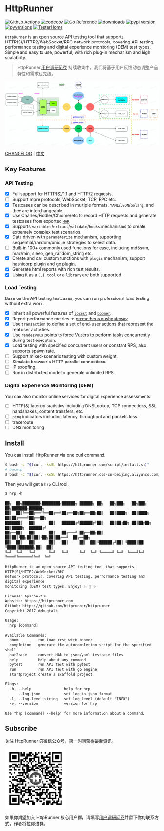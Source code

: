 # HttpRunner

[![Github Actions](https://github.com/httprunner/httprunner/actions/workflows/unittest.yml/badge.svg)](https://github.com/httprunner/httprunner/actions)
[![codecov](https://codecov.io/gh/httprunner/httprunner/branch/master/graph/badge.svg)](https://codecov.io/gh/httprunner/httprunner)
[![Go Reference](https://pkg.go.dev/badge/github.com/httprunner/httprunner.svg)](https://pkg.go.dev/github.com/httprunner/httprunner)
[![downloads](https://pepy.tech/badge/httprunner)](https://pepy.tech/project/httprunner)
[![pypi version](https://img.shields.io/pypi/v/httprunner.svg)](https://pypi.python.org/pypi/httprunner)
[![pyversions](https://img.shields.io/pypi/pyversions/httprunner.svg)](https://pypi.python.org/pypi/httprunner)
[![TesterHome](https://img.shields.io/badge/TTF-TesterHome-2955C5.svg)](https://testerhome.com/github_statistics)

`HttpRunner` is an open source API testing tool that supports HTTP(S)/HTTP2/WebSocket/RPC network protocols, covering API testing, performance testing and digital experience monitoring (DEM) test types. Simple and easy to use, powerful, with rich plug-in mechanism and high scalability.

> HttpRunner [用户调研问卷][survey] 持续收集中，我们将基于用户反馈动态调整产品特性和需求优先级。

![flow chart](docs/assets/hrp-flow.jpg)

[CHANGELOG] | [中文]

## Key Features

### API Testing

- [x] Full support for HTTP(S)/1.1 and HTTP/2 requests.
- [ ] Support more protocols, WebSocket, TCP, RPC etc.
- [x] Testcases can be described in multiple formats, `YAML`/`JSON`/`Golang`, and they are interchangeable.
- [x] Use Charles/Fiddler/Chrome/etc to record HTTP requests and generate testcases from exported [`HAR`][HAR].
- [x] Supports `variables`/`extract`/`validate`/`hooks` mechanisms to create extremely complex test scenarios.
- [x] Data driven with `parameterize` mechanism, supporting sequential/random/unique strategies to select data.
- [ ] Built-in 100+ commonly used functions for ease, including md5sum, max/min, sleep, gen_random_string etc.
- [x] Create and call custom functions with `plugin` mechanism, support [hashicorp plugin] and [go plugin].
- [x] Generate html reports with rich test results.
- [x] Using it as a `CLI tool` or a `library` are both supported.

### Load Testing

Base on the API testing testcases, you can run professional load testing without extra work.

- [x] Inherit all powerful features of [`locust`][locust] and [`boomer`][boomer].
- [x] Report performance metrics to [prometheus pushgateway][pushgateway].
- [x] Use `transaction` to define a set of end-user actions that represent the real user activities.
- [x] Use `rendezvous` points to force Vusers to perform tasks concurrently during test execution.
- [x] Load testing with specified concurrent users or constant RPS, also supports spawn rate.
- [ ] Support mixed-scenario testing with custom weight.
- [ ] Simulate browser's HTTP parallel connections.
- [ ] IP spoofing.
- [ ] Run in distributed mode to generate unlimited RPS.

### Digital Experience Monitoring (DEM)

You can also monitor online services for digital experience assessments.

- [ ] HTTP(S) latency statistics including DNSLookup, TCP connections, SSL handshakes, content transfers, etc.
- [ ] `ping` indicators including latency, throughput and packets loss.
- [ ] traceroute
- [ ] DNS monitoring

## Install

You can install HttpRunner via one curl command.

```bash
$ bash -c "$(curl -ksSL https://httprunner.com/script/install.sh)"
# backup
$ bash -c "$(curl -ksSL https://httprunner.oss-cn-beijing.aliyuncs.com/install.sh)"
```

Then you will get a `hrp` CLI tool.

```text
$ hrp -h

██╗  ██╗████████╗████████╗██████╗ ██████╗ ██╗   ██╗███╗   ██╗███╗   ██╗███████╗██████╗
██║  ██║╚══██╔══╝╚══██╔══╝██╔══██╗██╔══██╗██║   ██║████╗  ██║████╗  ██║██╔════╝██╔══██╗
███████║   ██║      ██║   ██████╔╝██████╔╝██║   ██║██╔██╗ ██║██╔██╗ ██║█████╗  ██████╔╝
██╔══██║   ██║      ██║   ██╔═══╝ ██╔══██╗██║   ██║██║╚██╗██║██║╚██╗██║██╔══╝  ██╔══██╗
██║  ██║   ██║      ██║   ██║     ██║  ██║╚██████╔╝██║ ╚████║██║ ╚████║███████╗██║  ██║
╚═╝  ╚═╝   ╚═╝      ╚═╝   ╚═╝     ╚═╝  ╚═╝ ╚═════╝ ╚═╝  ╚═══╝╚═╝  ╚═══╝╚══════╝╚═╝  ╚═╝

HttpRunner is an open source API testing tool that supports HTTP(S)/HTTP2/WebSocket/RPC
network protocols, covering API testing, performance testing and digital experience
monitoring (DEM) test types. Enjoy! ✨ 🚀 ✨

License: Apache-2.0
Website: https://httprunner.com
Github: https://github.com/httprunner/httprunner
Copyright 2017 debugtalk

Usage:
  hrp [command]

Available Commands:
  boom         run load test with boomer
  completion   generate the autocompletion script for the specified shell
  har2case     convert HAR to json/yaml testcase files
  help         Help about any command
  pytest       run API test with pytest
  run          run API test with go engine
  startproject create a scaffold project

Flags:
  -h, --help               help for hrp
      --log-json           set log to json format
  -l, --log-level string   set log level (default "INFO")
  -v, --version            version for hrp

Use "hrp [command] --help" for more information about a command.
```

## Subscribe

关注 HttpRunner 的微信公众号，第一时间获得最新资讯。

<img src="docs/assets/qrcode.jpg" alt="HttpRunner" width="200">

如果你期望加入 HttpRunner 核心用户群，请填写[用户调研问卷][survey]并留下你的联系方式，作者将拉你进群。

[HttpRunner]: https://github.com/httprunner/httprunner
[boomer]: https://github.com/myzhan/boomer
[locust]: https://github.com/locustio/locust
[jmespath]: https://jmespath.org/
[allure]: https://docs.qameta.io/allure/
[HAR]: http://httparchive.org/
[hashicorp plugin]: https://github.com/hashicorp/go-plugin
[go plugin]: https://pkg.go.dev/plugin
[CHANGELOG]: docs/CHANGELOG.md
[pushgateway]: https://github.com/prometheus/pushgateway
[survey]: https://wj.qq.com/s2/9699514/0d19/
[中文]: README.md
